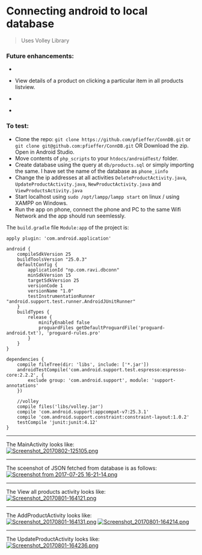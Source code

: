 # Connecting android to local database

>Uses Volley Library

### Future enhancements:
* ~~~Create products from android phone.~~~
* View details of a product on clicking a particular item in all products listview.
* ~~~Update existing products.~~~
* ~~~Delete products.~~~

### To test:
* Clone the repo: `git clone https://github.com/pfieffer/ConnDB.git` or `git clone git@github.com:pfieffer/ConnDB.git` OR Download the zip. Open in Android Studio.
* Move contents of `php_scripts` to your `htdocs/androidTest/` folder.
* Create database using the query at `db/products.sql` or simply importing the same. I have set the name of the database as `phone_iinfo`
* Change the ip addresses at all activities `DeleteProductActivity.java`, `UpdateProductActivity.java`, `NewProductActivity.java` and `ViewProductsActivity.java`
* Start localhost using `sudo /opt/lampp/lampp start` on linux / using XAMPP on Windows.
* Run the app on phone, connect the phone and PC to the same Wifi Network and the app should run seemlessly.

The `build.gradle` file `Module:app` of the project is:
```GRADLE
apply plugin: 'com.android.application'

android {
    compileSdkVersion 25
    buildToolsVersion "25.0.3"
    defaultConfig {
        applicationId "np.com.ravi.dbconn"
        minSdkVersion 15
        targetSdkVersion 25
        versionCode 1
        versionName "1.0"
        testInstrumentationRunner "android.support.test.runner.AndroidJUnitRunner"
    }
    buildTypes {
        release {
            minifyEnabled false
            proguardFiles getDefaultProguardFile('proguard-android.txt'), 'proguard-rules.pro'
        }
    }
}

dependencies {
    compile fileTree(dir: 'libs', include: ['*.jar'])
    androidTestCompile('com.android.support.test.espresso:espresso-core:2.2.2', {
        exclude group: 'com.android.support', module: 'support-annotations'
    })

    //volley
    compile files('libs/volley.jar')
    compile 'com.android.support:appcompat-v7:25.3.1'
    compile 'com.android.support.constraint:constraint-layout:1.0.2'
    testCompile 'junit:junit:4.12'
}

```

---

The MainActivity looks like:<br>
[![Screenshot_20170802-125105.png](https://s1.postimg.org/cpxzyv8yn/Screenshot_20170802-125105.png)](https://postimg.org/image/vv198mnmj/)

---

The sceenshot of JSON fetched from database is as follows:<br>
 [![Screenshot from 2017-07-25 16-21-14.png](https://s21.postimg.org/eq4821bc7/Screenshot_from_2017-07-25_16-21-14.png)](https://postimg.org/image/l3tb5ag83/)

---

The View all products activity looks like:<br>
 [![Screenshot_20170801-164121.png](https://s3.postimg.org/9sianiadv/Screenshot_20170801-164121.png)](https://postimg.org/image/wh7hn2rrj/)

---

The AddProductActivity looks like:<br>
 [![Screenshot_20170801-164131.png](https://s3.postimg.org/sjk7xo4yb/Screenshot_20170801-164131.png)](https://postimg.org/image/hjz0m2ej3/)
[![Screenshot_20170801-164214.png](https://s3.postimg.org/pbfqkmioj/Screenshot_20170801-164214.png)](https://postimg.org/image/m4l70zy8f/)

---

The UpdateProductActivity looks like:<br>
 [![Screenshot_20170801-164236.png](https://s3.postimg.org/yaaebecyb/Screenshot_20170801-164236.png)](https://postimg.org/image/6mxoxarrj/)

